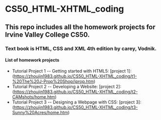# CS50_HTML-XHTML_coding

## This repo includes all the homework projects for Irvine Valley College CS50. 
### Text book is HTML, CSS and XML 4th edition by carey, Vodnik.

####  List of homework projects
* Tutorial Project 1 -- Getting started with HTML5:
[project 1]: (https://zhoujin1983.github.io/CS50_HTML-XHTML_coding/t1-%20The%20J-Prop%20Shop/jprop.htm)
* Tutorial Project 2 -- Developing a Website:
[project 2]: (https://zhoujin1983.github.io/CS50_HTML-XHTML_coding/t2-CAMshots/home.htm)
* Tutorial Project 3 -- Designing a Webpage with CSS:
[project 3]: (https://zhoujin1983.github.io/CS50_HTML-XHTML_coding/t3-Sunny%20Acres/home.htm)
